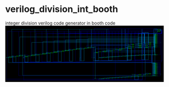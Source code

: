 # verilog_division_int_booth
integer division verilog code generator in booth code
![dc_shell](https://github.com/BHa2R00/verilog_division_int_booth/blob/master/20200114232937_1481x530_scrot.png)
